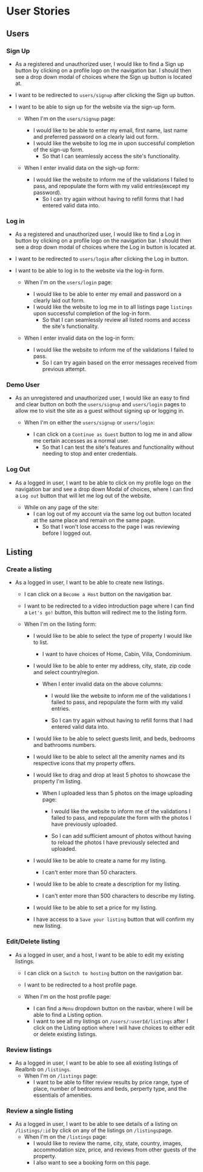 # User Stories

## Users

### Sign Up

- As a registered and unauthorized user, I would like to find a Sign up button by clicking on a profile logo on the navigation bar. I should then see a drop down modal of choices where the Sign up button is located at. 
- I want to be redirected to `users/signup` after clicking the Sign up button.
- I want to be able to sign up for the website via the sign-up form.

    - When I'm on the `users/signup` page:

        - I would like to be able to enter my email, first name, last name and preferred password on a clearly laid out form.
        - I would like the website to log me in upon successful completion of the sign-up form.
            - So that I can seamlessly access the site's functionality.    
    - When I enter invalid data on the sigh-up form:

        - I would like the website to inform me of the validations I failed to pass, and repopulate the form with my valid entries(except my password).
            - So I can try again without having to refill forms that I had entered valid data into.

### Log in

- As a registered and unauthorized user, I would like to find a Log in button by clicking on a profile logo on the navigation bar. I should then see a drop down modal of choices where the Log in button is located at. 
- I want to be redirected to `users/login` after clicking the Log in button.
- I want to be able to log in to the website via the log-in form.

    - When I'm on the `users/login` page:

        - I would like to be able to enter my email and password on a clearly laid out form.
        - I would like the website to log me in to all listings page `listings` upon successful completion of the log-in form.
            - So that I can seamlessly review all listed rooms and access the site's functionality.
    - When I enter invalid data on the log-in form:

        - I would like the website to inform me of the validations I failed to pass.
            - So I can try again based on the error messages received from previous attempt.

### Demo User

- As an unregistered and unauthorized user, I would like an easy to find and clear button on both the `users/signup` and `users/login` pages to allow me to visit the site as a guest without signing up or logging in.

    - When I'm on either the `users/signup` or `users/login`:
    
        - I can click on a `Continue as Guest` button to log me in and allow me certain accesses as a normal user.
            - So that I can test the site's features and functionality without needing to stop and enter credentials.

### Log Out

- As a logged in user, I want to be able to click on my profile logo on the navigation bar and see a drop down Modal of choices, where I can find a `Log out` button that will let me log out of the website.

    - While on any page of the site:
        - I can log out of my account via the same log out button located at the same place and remain on the same page.
            - So that I won't lose access to the page I was reviewing before I logged out.


## Listing

### Create a listing

- As a logged in user, I want to be able to create new listings.
    - I can click on a `Become a Host` button on the navigation bar. 

    - I want to be redirected to a video introduction page where I can find a `Let's go!` button, this button will redirect me to the listing form.
    
    - When I'm on the listing form:
        - I would like to be able to select the type of property I would like to list.
            - I want to have choices of Home, Cabin, Villa, Condominium.

        - I would like to be able to enter my address, city, state, zip code and select country/region.

            - When I enter invalid data on the above columns:

                - I would like the website to inform me of the validations I failed to pass, and repopulate the form with my valid entries.

                - So I can try again without having to refill forms that I had entered valid data into.

        - I would like to be able to select guests limit, and beds, bedrooms and bathrooms numbers.

        - I would like to be able to select all the amenity names and its respective icons that my property offers.

        - I would like to drag and drop at least 5 photos to showcase the property I'm listing.

            - When I uploaded less than 5 photos on the image uploading page:

                - I would like the website to inform me of the validations I failed to pass, and repopulate the form with the photos I have previously uploaded.

                - So I can add sufficient amount of photos without having to reload the photos I have previously selected and uploaded.

        - I would like to be able to create a name for my listing.
            - I can't enter more than 50 characters.

        - I would like to be able to create a description for my listing.
            - I can't enter more than 500 characters to describe my listing.

        - I would like to be able to set a price for my listing.
        - I have access to a `Save your listing` button that will confirm my new listing.

### Edit/Delete listing
- As a logged in user, and a host, I want to be able to edit my existing listings.
    - I can click on a `Switch to hosting` button on the navigation bar.

    - I want to be redirected to a host profile page. 
    - When I'm on the host profile page:
        - I can find a `Menu` dropdown button on the navbar, where I will be able to find a Listing option.
        - I want to see all my listings on `/users/:userId/listings` after I click on the Listing option where I will have choices to either edit or delete existing listings.

### Review listings
- As a logged in user, I want to be able to see all existing listings of Realbnb on `/listings`.
    - When I'm on `/listings` page:
        - I want to be able to filter review results by price range, type of place, number of bedrooms and beds, perperty type, and the essentials of amenities.

### Review a single listing
- As a logged in user, I want to be able to see details of a listing on `/listings/:id` by click on any of the listings on `/listings`page.
    - When I'm on the `/listings` page:
        - I would like to review the name, city, state, country, images, accommodation size, price, and reviews from other guests of the property.
        - I also want to see a booking form on this page.


        
        


        
                





